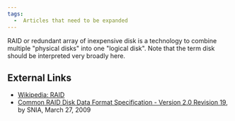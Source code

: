 ```yaml
---
tags:
  -  Articles that need to be expanded 
---
```

RAID or redundant array of inexpensive disk is a technology to combine
multiple "physical disks" into one "logical disk". Note that the term
disk should be interpreted very broadly here.

## External Links

- [Wikipedia: RAID](http://en.wikipedia.org/wiki/RAID)
- [Common RAID Disk Data Format Specification - Version 2.0 Revision
  19](http://www.snia.org/sites/default/files/SNIA_DDF_Technical_Position_v2.0.pdf),
  by SNIA, March 27, 2009